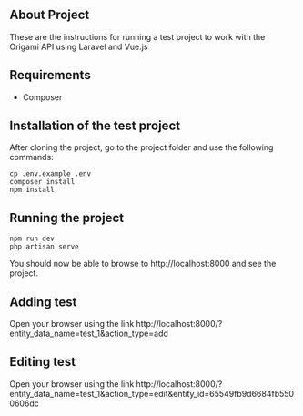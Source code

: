 
## About Project

These are the instructions for running a test project to work with the Origami API using Laravel and Vue.js

## Requirements
- Composer

## Installation of the test project
After cloning the project, go to the project folder and use the following commands:
```
cp .env.example .env
composer install
npm install
```

## Running the project
```
npm run dev
php artisan serve
```

You should now be able to browse to http://localhost:8000 and see the project.

## Adding test

Open your browser using the link http://localhost:8000/?entity_data_name=test_1&action_type=add

## Editing test

Open your browser using the link http://localhost:8000/?entity_data_name=test_1&action_type=edit&entity_id=65549fb9d6684fb5500606dc
